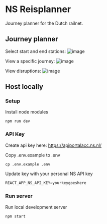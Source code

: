 # NS Reisplanner

Journey planner for the Dutch railnet. 

## Journey planner
Select start and end stations:
![image](https://github.com/Daveyvdweide/react-ns-reisplanner/assets/55092870/4c0a1052-7ccf-44fb-b424-4e4c764c4788)

View a specific journey:
![image](https://github.com/Daveyvdweide/react-ns-reisplanner/assets/55092870/97b12b42-6139-4c39-bc96-172ae5a9efd4)

View disruptions:
![image](https://github.com/Daveyvdweide/react-ns-reisplanner/assets/55092870/1f01c4c3-98a0-4e5f-a4a2-5e09e46157b8)

## Host locally

### Setup
Install node modules

```cmd
npm run dev
```

### API Key
Create api key here: https://apiportalacc.ns.nl/

Copy .env.example to .env

```cmd
cp .env.example .env
```

Update key with your personal NS API key
```js
REACT_APP_NS_API_KEY=yourkeygoeshere
```
### Run server
Run local development server

```cmd
npm start
```
